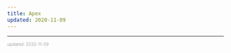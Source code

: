 ```yaml
---
title: Apex
updated: 2020-11-09
---
```


---

<sup><sub><font color="#a6a6a6">updated: 2020-11-09</font></sub></sup>
